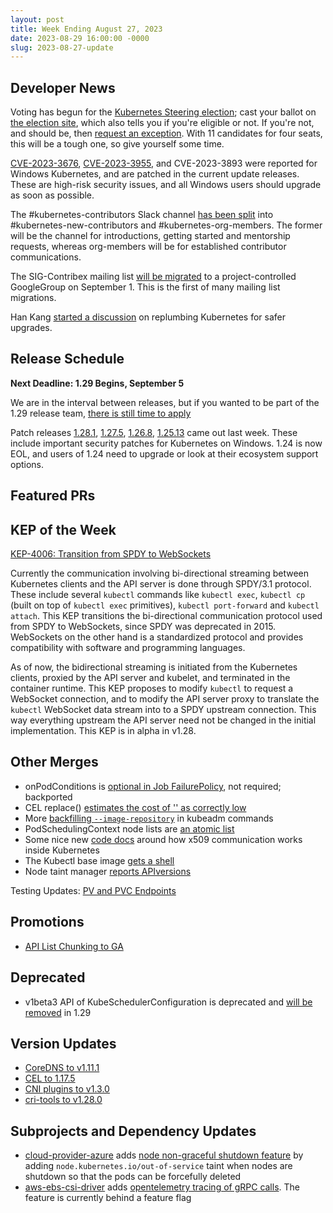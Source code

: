 ```yaml
---
layout: post
title: Week Ending August 27, 2023
date: 2023-08-29 16:00:00 -0000
slug: 2023-08-27-update
---
```


## Developer News

Voting has begun for the [Kubernetes Steering election](https://github.com/kubernetes/community/tree/master/elections/steering/2023); cast your ballot on [the election site](https://elections.k8s.io/), which also tells you if you're eligible or not.  If you're not, and should be, then [request an exception](https://elections.k8s.io/app/elections/steering---2023/exception).  With 11 candidates for four seats, this will be a tough one, so give yourself some time.

[CVE-2023-3676](https://github.com/kubernetes/kubernetes/issues/119339), [CVE-2023-3955](https://github.com/kubernetes/kubernetes/issues/119595), and CVE-2023-3893 were reported for Windows Kubernetes, and are patched in the current update releases.  These are high-risk security issues, and all Windows users should upgrade as soon as possible.

The #kubernetes-contributors Slack channel [has been split](https://groups.google.com/a/kubernetes.io/g/dev/c/E1SeJvWQgzQ) into #kubernetes-new-contributors and #kubernetes-org-members.  The former will be the channel for introductions, getting started and mentorship requests, whereas org-members will be for established contributor communications.

The SIG-Contribex mailing list [will be migrated](https://groups.google.com/a/kubernetes.io/g/dev/c/wETk0QU0ZSI) to a project-controlled GoogleGroup on September 1.  This is the first of many mailing list migrations.

Han Kang [started a discussion](https://docs.google.com/document/d/1MAANihiX5lUE-PYIaNIgkK9l7MH1btl7q-iq6K9DUWI/edit) on replumbing Kubernetes for safer upgrades.


## Release Schedule

**Next Deadline: 1.29 Begins, September 5**

We are in the interval between releases, but if you wanted to be part of the 1.29 release team, [there is still time to apply](https://docs.google.com/forms/d/e/1FAIpQLSfo4EXVqjlHzz2QPeNqar8dprZV06ETm740VQASEQLHRCX1tw/viewform?usp=sf_link)

Patch releases [1.28.1](https://github.com/kubernetes/kubernetes/blob/master/CHANGELOG/CHANGELOG-1.27.md), [1.27.5](https://github.com/kubernetes/kubernetes/blob/master/CHANGELOG/CHANGELOG-1.27.md), [1.26.8](https://github.com/kubernetes/kubernetes/blob/master/CHANGELOG/CHANGELOG-1.26.md), [1.25.13](https://github.com/kubernetes/kubernetes/blob/master/CHANGELOG/CHANGELOG-1.25.md) came out last week.  These include important security patches for Kubernetes on Windows.  1.24 is now EOL, and users of 1.24 need to upgrade or look at their ecosystem support options.

## Featured PRs


## KEP of the Week

[KEP-4006: Transition from SPDY to WebSockets](https://github.com/kubernetes/enhancements/tree/master/keps/sig-api-machinery/4006-transition-spdy-to-websockets)

Currently the communication involving bi-directional streaming between Kubernetes clients and the API server is done through SPDY/3.1 protocol. These include several `kubectl` commands like `kubectl exec`, `kubectl cp` (built on top of `kubectl exec` primitives), `kubectl port-forward` and `kubectl attach`. This KEP transitions the bi-directional communication protocol used from SPDY to WebSockets, since SPDY was deprecated in 2015. WebSockets on the other hand is a standardized protocol and provides compatibility with software and programming languages.

As of now, the bidirectional streaming is initiated from the Kubernetes clients, proxied by the API server and kubelet, and terminated in the container runtime. This KEP proposes to modify `kubectl` to request a WebSocket connection, and to modify the API server proxy to translate the `kubectl` WebSocket data stream into to a SPDY upstream connection. This way everything upstream the API server need not be changed in the initial implementation. This KEP is in alpha in v1.28.

## Other Merges

* onPodConditions is [optional in Job FailurePolicy](https://github.com/kubernetes/kubernetes/pull/120204), not required; backported
* CEL replace() [estimates the cost of '' as correctly low](https://github.com/kubernetes/kubernetes/pull/120097)
* More [backfilling `--image-repository`](https://github.com/kubernetes/kubernetes/pull/120072) in kubeadm commands
* PodSchedulingContext node lists are [an atomic list](https://github.com/kubernetes/kubernetes/pull/119962)
* Some nice new [code docs](https://github.com/kubernetes/kubernetes/pull/119933) around how x509 communication works inside Kubernetes
* The Kubectl base image [gets a shell](https://github.com/kubernetes/kubernetes/pull/119592)
* Node taint manager [reports APIversions](https://github.com/kubernetes/kubernetes/pull/114095)

Testing Updates: [PV and PVC Endpoints](https://github.com/kubernetes/kubernetes/pull/119695)

## Promotions

* [API List Chunking to GA](https://github.com/kubernetes/kubernetes/pull/119503)

## Deprecated

* v1beta3 API of KubeSchedulerConfiguration is deprecated and [will be removed](https://github.com/kubernetes/kubernetes/pull/119994) in 1.29

## Version Updates

* [CoreDNS to v1.11.1](https://github.com/kubernetes/kubernetes/pull/120116)
* [CEL to 1.17.5](https://github.com/kubernetes/kubernetes/pull/120060)
* [CNI plugins to v1.3.0](https://github.com/kubernetes/kubernetes/pull/119969)
* [cri-tools to v1.28.0](https://github.com/kubernetes/kubernetes/pull/119933)

## Subprojects and Dependency Updates

* [cloud-provider-azure](https://github.com/kubernetes-sigs/cloud-provider-azure) adds [node non-graceful shutdown feature](https://github.com/kubernetes-sigs/cloud-provider-azure/pull/4508) by adding `node.kubernetes.io/out-of-service` taint when nodes are shutdown so that the pods can be forcefully deleted
* [aws-ebs-csi-driver](https://github.com/kubernetes-sigs/aws-ebs-csi-driver) adds [opentelemetry tracing of gRPC calls](https://github.com/kubernetes-sigs/aws-ebs-csi-driver/pull/1714). The feature is currently behind a feature flag
